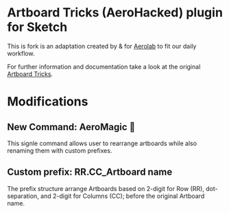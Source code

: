 # Artboard Tricks (AeroHacked) plugin for Sketch

This is fork is an adaptation created by & for <a href="https://aerolab.co/">Aerolab</a> to fit our daily workflow.

For further information and documentation take a look at the original <a href="https://github.com/romannurik/Sketch-ArtboardTricks">Artboard Tricks</a>.

# Modifications

## New Command: AeroMagic 🎈

This signle command allows user to rearrange artboards while also renaming them with custom prefixes.

## Custom prefix: RR\.CC\_Artboard name

The prefix structure arrange Artboards based on 2-digit for Row (RR), dot-separation, and 2-digit for Columns (CC); before the original Artboard name.